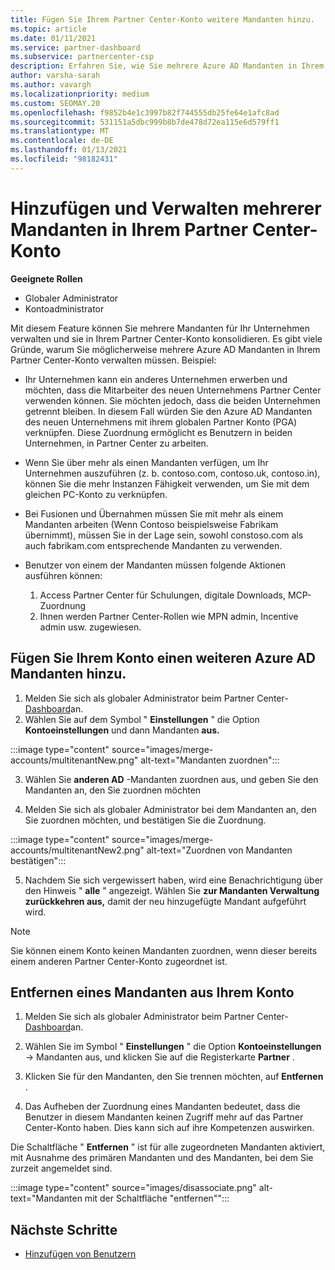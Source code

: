 ```yaml
---
title: Fügen Sie Ihrem Partner Center-Konto weitere Mandanten hinzu.
ms.topic: article
ms.date: 01/11/2021
ms.service: partner-dashboard
ms.subservice: partnercenter-csp
description: Erfahren Sie, wie Sie mehrere Azure AD Mandanten in Ihrem Partner Center-Konto hinzufügen, konsolidieren oder verwalten. Informieren Sie sich auch über einige der Gründe, die Sie möglicherweise tun möchten.
author: varsha-sarah
ms.author: vavargh
ms.localizationpriority: medium
ms.custom: SEOMAY.20
ms.openlocfilehash: f9852b4e1c3997b82f744555db25fe64e1afc8ad
ms.sourcegitcommit: 531151a5dbc999b8b7de478d72ea115e6d579ff1
ms.translationtype: MT
ms.contentlocale: de-DE
ms.lasthandoff: 01/13/2021
ms.locfileid: "98182431"
---
```

# <a name="add-and-manage-multiple-tenants-in-your-partner-center-account"></a>Hinzufügen und Verwalten mehrerer Mandanten in Ihrem Partner Center-Konto


**Geeignete Rollen**

- Globaler Administrator
- Kontoadministrator

Mit diesem Feature können Sie mehrere Mandanten für Ihr Unternehmen verwalten und sie in Ihrem Partner Center-Konto konsolidieren. Es gibt viele Gründe, warum Sie möglicherweise mehrere Azure AD Mandanten in Ihrem Partner Center-Konto verwalten müssen. Beispiel:

- Ihr Unternehmen kann ein anderes Unternehmen erwerben und möchten, dass die Mitarbeiter des neuen Unternehmens Partner Center verwenden können. Sie möchten jedoch, dass die beiden Unternehmen getrennt bleiben. In diesem Fall würden Sie den Azure AD Mandanten des neuen Unternehmens mit ihrem globalen Partner Konto (PGA) verknüpfen. Diese Zuordnung ermöglicht es Benutzern in beiden Unternehmen, in Partner Center zu arbeiten.

- Wenn Sie über mehr als einen Mandanten verfügen, um Ihr Unternehmen auszuführen (z. b. contoso.com, contoso.uk, contoso.in), können Sie die mehr Instanzen Fähigkeit verwenden, um Sie mit dem gleichen PC-Konto zu verknüpfen.

- Bei Fusionen und Übernahmen müssen Sie mit mehr als einem Mandanten arbeiten (Wenn Contoso beispielsweise Fabrikam übernimmt), müssen Sie in der Lage sein, sowohl constoso.com als auch fabrikam.com entsprechende Mandanten zu verwenden.

- Benutzer von einem der Mandanten müssen folgende Aktionen ausführen können:
    1.  Access Partner Center für Schulungen, digitale Downloads, MCP-Zuordnung
    2.  Ihnen werden Partner Center-Rollen wie MPN admin, Incentive admin usw. zugewiesen.


## <a name="add-another-azure-ad-tenant-to-your-account"></a>Fügen Sie Ihrem Konto einen weiteren Azure AD Mandanten hinzu.

1. Melden Sie sich als globaler Administrator beim Partner Center- [Dashboard](https://partner.microsoft.com/dashboard)an.
1. Wählen Sie auf dem Symbol " **Einstellungen** " die Option **Kontoeinstellungen** und dann Mandanten **aus.**
 
:::image type="content" source="images/merge-accounts/multitenantNew.png" alt-text="Mandanten zuordnen"::: 

3. Wählen Sie **anderen AD** -Mandanten zuordnen aus, und geben Sie den Mandanten an, den Sie zuordnen möchten

1. Melden Sie sich als globaler Administrator bei dem Mandanten an, den Sie zuordnen möchten, und bestätigen Sie die Zuordnung. 

:::image type="content" source="images/merge-accounts/multitenantNew2.png" alt-text="Zuordnen von Mandanten bestätigen"::: 

5. Nachdem Sie sich vergewissert haben, wird eine Benachrichtigung über den Hinweis " **alle** " angezeigt.  Wählen Sie **zur Mandanten Verwaltung zurückkehren aus,** damit der neu hinzugefügte Mandant aufgeführt wird. 
 

>[!NOTE]
>Sie können einem Konto keinen Mandanten zuordnen, wenn dieser bereits einem anderen Partner Center-Konto zugeordnet ist.


## <a name="remove-a-tenant-from-your-account"></a>Entfernen eines Mandanten aus Ihrem Konto
 
1. Melden Sie sich als globaler Administrator beim Partner Center- [Dashboard](https://partner.microsoft.com/dashboard)an.

1. Wählen Sie im Symbol " **Einstellungen** " die Option **Kontoeinstellungen** -> Mandanten aus, und klicken Sie auf die Registerkarte **Partner** .
 
3. Klicken Sie für den Mandanten, den Sie trennen möchten, auf **Entfernen** .

4. Das Aufheben der Zuordnung eines Mandanten bedeutet, dass die Benutzer in diesem Mandanten keinen Zugriff mehr auf das Partner Center-Konto haben. Dies kann sich auf ihre Kompetenzen auswirken. 

Die Schaltfläche " **Entfernen** " ist für alle zugeordneten Mandanten aktiviert, mit Ausnahme des primären Mandanten und des Mandanten, bei dem Sie zurzeit angemeldet sind.

:::image type="content" source="images/disassociate.png" alt-text="Mandanten mit der Schaltfläche &quot;entfernen&quot;":::
 

## <a name="next-steps"></a>Nächste Schritte

- [Hinzufügen von Benutzern](create-user-accounts-and-set-permissions.md)






